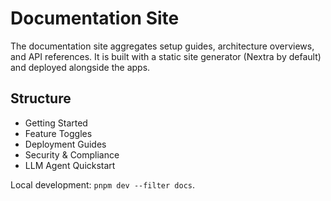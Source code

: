 # Documentation Site

The documentation site aggregates setup guides, architecture overviews, and API references. It is built with a static site generator (Nextra by default) and deployed alongside the apps.

## Structure

- Getting Started
- Feature Toggles
- Deployment Guides
- Security & Compliance
- LLM Agent Quickstart

Local development: `pnpm dev --filter docs`.
